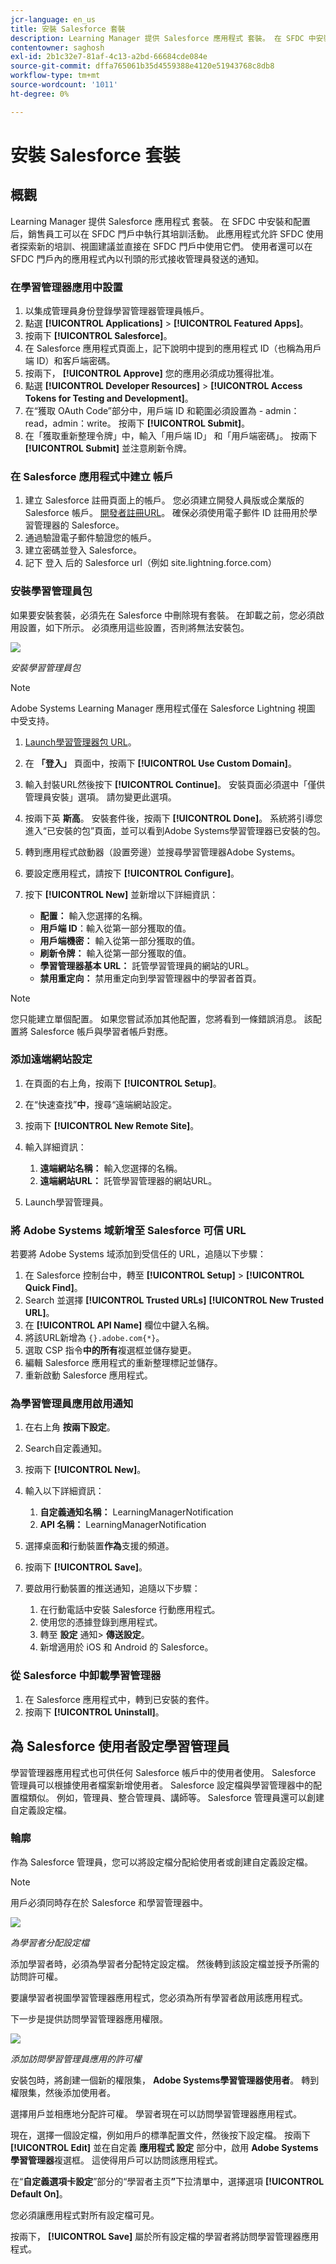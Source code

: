 ```yaml
---
jcr-language: en_us
title: 安裝 Salesforce 套裝
description: Learning Manager 提供 Salesforce 應用程式 套裝。 在 SFDC 中安裝和配置后，銷售員工可以在 SFDC 門戶中執行其培訓活動。 此應用程式允許 SFDC 使用者探索新的培訓、視圖建議並直接在 SFDC 門戶中使用它們。 使用者還可以在 SFDC 門戶內的應用程式內以刊頭的形式接收管理員發送的通知。
contentowner: saghosh
exl-id: 2b1c32e7-81af-4c13-a2bd-66684cde084e
source-git-commit: dffa765061b35d4559388e4120e51943768c8db8
workflow-type: tm+mt
source-wordcount: '1011'
ht-degree: 0%

---
```


# 安裝 Salesforce 套裝

## 概觀

Learning Manager 提供 Salesforce 應用程式 套裝。 在 SFDC 中安裝和配置后，銷售員工可以在 SFDC 門戶中執行其培訓活動。 此應用程式允許 SFDC 使用者探索新的培訓、視圖建議並直接在 SFDC 門戶中使用它們。 使用者還可以在 SFDC 門戶內的應用程式內以刊頭的形式接收管理員發送的通知。

### 在學習管理器應用中設置

1. 以集成管理員身份登錄學習管理器管理員帳戶。
1. 點選 **[!UICONTROL Applications]** > **[!UICONTROL Featured Apps]**。
1. 按兩下 **[!UICONTROL Salesforce]**。
1. 在 Salesforce 應用程式頁面上，記下說明中提到的應用程式 ID（也稱為用戶端 ID）和客戶端密碼。
1. 按兩下， **[!UICONTROL Approve]** 您的應用必須成功獲得批准。
1. 點選 **[!UICONTROL Developer Resources]** > **[!UICONTROL Access Tokens for Testing and Development]**。
1. 在“獲取 OAuth Code”部分中，用戶端 ID 和範圍必須設置為 - admin：read，admin：write。 按兩下 **[!UICONTROL Submit]**。
1. 在「獲取重新整理令牌」中，輸入「用戶端 ID」 和「用戶端密碼」。 按兩下 **[!UICONTROL Submit]** 並注意刷新令牌。

### 在 Salesforce 應用程式中建立 帳戶

1. 建立 Salesforce 註冊頁面上的帳戶。 您必須建立開發人員版或企業版的 Salesforce 帳戶。  [開發者註冊URL](https://developer.salesforce.com/signup)。 確保必須使用電子郵件 ID 註冊用於學習管理器的 Salesforce。
1. 通過驗證電子郵件驗證您的帳戶。
1. 建立密碼並登入 Salesforce。
1. 記下 登入 后的 Salesforce url（例如 site.lightning.force.com）

### 安裝學習管理員包

如果要安裝套裝，必須先在 Salesforce 中刪除現有套裝。 在卸載之前，您必須啟用設置，如下所示。 必須應用這些設置，否則將無法安裝包。

![](assets/uninstall-package.png)

*安裝學習管理員包*

>[!NOTE]
>
>Adobe Systems Learning Manager 應用程式僅在 Salesforce Lightning 視圖 中受支持。

1. [Launch學習管理器包 URL](https://test.salesforce.com/packaging/installPackage.apexp?p0=04tDb000000LRvP)。
1. 在 **「登入」** 頁面中，按兩下 **[!UICONTROL Use Custom Domain]**。

1. 輸入封裝URL然後按下 **[!UICONTROL Continue]**。 安裝頁面必須選中「僅供管理員安裝」選項。 請勿變更此選項。
1. 按兩下英 **斯高**。 安裝套件後，按兩下 **[!UICONTROL Done]**。 系統將引導您進入“已安裝的包”頁面，並可以看到Adobe Systems學習管理器已安裝的包。

1. 轉到應用程式啟動器（設置旁邊）並搜尋學習管理器Adobe Systems。
1. 要設定應用程式，請按下 **[!UICONTROL Configure]**。
1. 按下 **[!UICONTROL New]** 並新增以下詳細資訊：

   * **配置：** 輸入您選擇的名稱。
   * **用戶端 ID**：輸入從第一部分獲取的值。
   * **用戶端機密：** 輸入從第一部分獲取的值。
   * **刷新令牌：** 輸入從第一部分獲取的值。
   * **學習管理器基本 URL：** 託管學習管理員的網站的URL。
   * **禁用重定向：** 禁用重定向到學習管理器中的學習者首頁。

>[!NOTE]
>
>您只能建立單個配置。 如果您嘗試添加其他配置，您將看到一條錯誤消息。 該配置將 Salesforce 帳戶與學習者帳戶對應。

### 添加遠端網站設定

1. 在頁面的右上角，按兩下 **[!UICONTROL Setup]**。
1. 在“快速查找”**中**，搜尋“遠端網站設定。
1. 按兩下 **[!UICONTROL New Remote Site]**。
1. 輸入詳細資訊：

   1. **遠端網站名稱：** 輸入您選擇的名稱。
   1. **遠端網站URL：** 託管學習管理器的網站URL。

1. Launch學習管理員。

### 將 Adobe Systems 域新增至 Salesforce 可信 URL

若要將 Adobe Systems 域添加到受信任的 URL，追隨以下步驟：

1. 在 Salesforce 控制台中，轉至 **[!UICONTROL Setup]** > **[!UICONTROL Quick Find]**。
1. Search 並選擇 **[!UICONTROL Trusted URLs]** **[!UICONTROL New Trusted URL]**。
1. 在 **[!UICONTROL API Name]** 欄位中鍵入名稱。
1. 將該URL新增為 `{}.adobe.com{*}`。
1. 選取 CSP 指令&#x200B;**中的所有**&#x200B;複選框並儲存變更。
1. 編輯 Salesforce 應用程式的重新整理標記並儲存。
1. 重新啟動 Salesforce 應用程式。

### 為學習管理員應用啟用通知

1. 在右上角 **按兩下設定**。
1. Search自定義通知。
1. 按兩下 **[!UICONTROL New]**。
1. 輸入以下詳細資訊：

   1. **自定義通知名稱：** LearningManagerNotification
   1. **API 名稱：** LearningManagerNotification

1. 選擇桌面&#x200B;**和**&#x200B;行動裝置&#x200B;**作為**&#x200B;支援的頻道。

1. 按兩下 **[!UICONTROL Save]**。
1. 要啟用行動裝置的推送通知，追隨以下步驟：

   1. 在行動電話中安裝 Salesforce 行動應用程式。
   1. 使用您的憑據登錄到應用程式。
   1. 轉至 **設定** 通知> **傳送設定**。
   1. 新增適用於 iOS 和 Android 的 Salesforce。

### 從 Salesforce 中卸載學習管理器

1. 在 Salesforce 應用程式中，轉到已安裝的套件。
1. 按兩下 **[!UICONTROL Uninstall]**。

## 為 Salesforce 使用者設定學習管理員

學習管理器應用程式也可供任何 Salesforce 帳戶中的使用者使用。 Salesforce 管理員可以根據使用者檔案新增使用者。 Salesforce 設定檔與學習管理器中的配置檔類似。 例如，管理員、整合管理員、講師等。 Salesforce 管理員還可以創建自定義設定檔。

### 輪廓

作為 Salesforce 管理員，您可以將設定檔分配給使用者或創建自定義設定檔。

>[!NOTE]
>
>用戶必須同時存在於 Salesforce 和學習管理器中。

![](assets/create-profile.png)

*為學習者分配設定檔*

添加學習者時，必須為學習者分配特定設定檔。 然後轉到該設定檔並授予所需的訪問許可權。

要讓學習者視圖學習管理器應用程式，您必須為所有學習者啟用該應用程式。

下一步是提供訪問學習管理器應用權限。

![](assets/permission-set.png)

*添加訪問學習管理員應用的許可權*

安裝包時，將創建一個新的權限集， **Adobe Systems學習管理器使用者**。 轉到權限集，然後添加使用者。

選擇用戶並相應地分配許可權。 學習者現在可以訪問學習管理器應用程式。

現在，選擇一個設定檔，例如用戶的標準配置文件，然後按下設定檔。 按兩下 **[!UICONTROL Edit]** 並在自定義 **應用程式 設定** 部分中，啟用 **Adobe Systems學習管理器**&#x200B;複選框。 這使得用戶可以訪問該應用程式。

在“**自定義選項卡設定**”部分的“學習者主页&#x200B;**”**&#x200B;下拉清單中，選擇選項 **[!UICONTROL Default On]**。

您必須讓應用程式對所有設定檔可見。

按兩下， **[!UICONTROL Save]** 屬於所有設定檔的學習者將訪問學習管理器應用程式。

